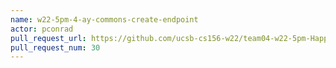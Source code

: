 ```yaml
---
name: w22-5pm-4-ay-commons-create-endpoint
actor: pconrad
pull_request_url: https://github.com/ucsb-cs156-w22/team04-w22-5pm-HappyCows/pull/30
pull_request_num: 30
---
```

